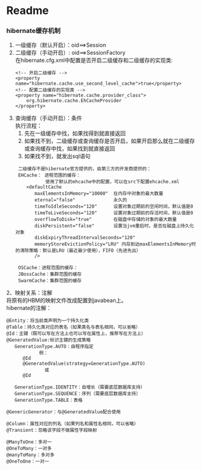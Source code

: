 # Readme
### hibernate缓存机制
  1. 一级缓存（默认开启）：oid==>Session
  2. 二级缓存（手动开启）: oid==>SessionFactory  
        在hibernate.cfg.xml中配置是否开启二级缓存和二级缓存的实现类:
    	```
    	<!-- 开启二级缓存 -->
		<property name="hibernate.cache.use_second_level_cache">true</property>
		<!-- 配置二级缓存的实现类 -->
		<property name="hibernate.cache.provider_class">
			org.hibernate.cache.EhCacheProvider
		</property>
		```
  3. 查询缓存（手动开启）：条件  
    执行流程：  
     1. 先在一级缓存中找，如果找得到就直接返回
     2. 如果找不到，二级缓存或查询缓存是否开启，如果开启那么就在二级缓存或查询缓存中找，如果找到就直接返回
     3. 如果找不到，就发出sql语句
     ```
      二级缓存不是hibernate官方提供的，由第三方的开发商提供的：  
      EHCache： 进程范围的缓存：    
                使用了默认的ehcache中的配置，可以在src下配置ehcache.xml
         <defaultCache
            maxElementsInMemory="10000"  在内存中对象的最大数量
            eternal="false"              永久的
            timeToIdleSeconds="120"      设置对象过期前的空闲时间，默认值是0
            timeToLiveSeconds="120"      设置对象过期前的存活时间，默认值是0
            overflowToDisk="true"        在磁盘中存储的对象的最大数量
            diskPersistent="false"       设置当jvm重启时，是否在磁盘上持久化对象
            diskExpiryThreadIntervalSeconds="120"  
            memoryStoreEvictionPolicy="LRU" 内存到达maxElementsInMemory时的清除策略：默认是LRU（最近最少使用），FIFO（先进先出）
            />
         
      OSCache：进程范围的缓存：
      JBossCache：集群范围的缓存
      SwarmCache：集群范围的缓存
     ```
2、映射关系：注解  
   将原有的HBM的映射文件改成配置到javabean上。  
   hibernate的注解：
   ```
   @Entity：将当前类声明为一个持久化类
   @Table：持久化类对应的表名（如果类名与表名相同，可以省略）
   @Id：主键（既可以写在方法上也可以写在属性上，推荐写在方法上）
   @GeneratedValue:标识主键的生成策略
      GenerationType.AUTO：由程序指定
               例：
         @Id
	     @GeneratedValue(strategy=GenerationType.AUTO)
	             或
	     @Id
	     
	  GenerationType.IDENTITY：自增长（需要底层数据库支持）  
	  GenerationType.SEQUENCE：序列（需要底层数据库支持） 
	  GenerationType.TABLE：表格 
	  
   @GenericGenerator：与@GeneratedValue配合使用
    
   @Column：属性对应的列名（如果列名和属性名相同，可以省略）
   @Transient：忽略该字段不做属性字段映射
   
   @ManyToOne：多对一
   @OneToMany：一对多
   @manyToMany：多对多
   @OneToOne：一对一
   ```